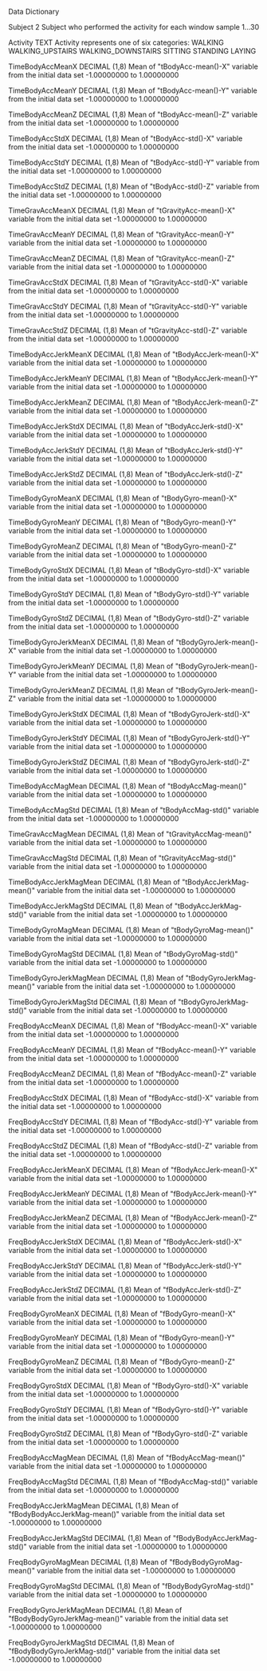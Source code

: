 Data Dictionary


Subject     2
Subject who performed the activity for each window sample
            1...30

Activity    TEXT
Activity represents one of six categories:
            WALKING
            WALKING_UPSTAIRS
            WALKING_DOWNSTAIRS
            SITTING
            STANDING
            LAYING

TimeBodyAccMeanX	DECIMAL (1,8)
	Mean of "tBodyAcc-mean()-X" variable from the initial data set
	-1.00000000 to 1.00000000
	
TimeBodyAccMeanY	DECIMAL (1,8)
	Mean of "tBodyAcc-mean()-Y" variable from the initial data set
	-1.00000000 to 1.00000000
	
TimeBodyAccMeanZ	DECIMAL (1,8)
	Mean of "tBodyAcc-mean()-Z" variable from the initial data set
	-1.00000000 to 1.00000000
	
TimeBodyAccStdX	DECIMAL (1,8)
	Mean of "tBodyAcc-std()-X" variable from the initial data set
	-1.00000000 to 1.00000000
	
TimeBodyAccStdY	DECIMAL (1,8)
	Mean of "tBodyAcc-std()-Y" variable from the initial data set
	-1.00000000 to 1.00000000
	
TimeBodyAccStdZ	DECIMAL (1,8)
	Mean of "tBodyAcc-std()-Z" variable from the initial data set
	-1.00000000 to 1.00000000
	
TimeGravAccMeanX	DECIMAL (1,8)
	Mean of "tGravityAcc-mean()-X" variable from the initial data set
	-1.00000000 to 1.00000000
	
TimeGravAccMeanY	DECIMAL (1,8)
	Mean of "tGravityAcc-mean()-Y" variable from the initial data set
	-1.00000000 to 1.00000000
	
TimeGravAccMeanZ	DECIMAL (1,8)
	Mean of "tGravityAcc-mean()-Z" variable from the initial data set
	-1.00000000 to 1.00000000
	
TimeGravAccStdX	DECIMAL (1,8)
	Mean of "tGravityAcc-std()-X" variable from the initial data set
	-1.00000000 to 1.00000000
	
TimeGravAccStdY	DECIMAL (1,8)
	Mean of "tGravityAcc-std()-Y" variable from the initial data set
	-1.00000000 to 1.00000000
	
TimeGravAccStdZ	DECIMAL (1,8)
	Mean of "tGravityAcc-std()-Z" variable from the initial data set
	-1.00000000 to 1.00000000
	
TimeBodyAccJerkMeanX	DECIMAL (1,8)
	Mean of "tBodyAccJerk-mean()-X" variable from the initial data set
	-1.00000000 to 1.00000000
	
TimeBodyAccJerkMeanY	DECIMAL (1,8)
	Mean of "tBodyAccJerk-mean()-Y" variable from the initial data set
	-1.00000000 to 1.00000000
	
TimeBodyAccJerkMeanZ	DECIMAL (1,8)
	Mean of "tBodyAccJerk-mean()-Z" variable from the initial data set
	-1.00000000 to 1.00000000
	
TimeBodyAccJerkStdX	DECIMAL (1,8)
	Mean of "tBodyAccJerk-std()-X" variable from the initial data set
	-1.00000000 to 1.00000000
	
TimeBodyAccJerkStdY	DECIMAL (1,8)
	Mean of "tBodyAccJerk-std()-Y" variable from the initial data set
	-1.00000000 to 1.00000000
	
TimeBodyAccJerkStdZ	DECIMAL (1,8)
	Mean of "tBodyAccJerk-std()-Z" variable from the initial data set
	-1.00000000 to 1.00000000
	
TimeBodyGyroMeanX	DECIMAL (1,8)
	Mean of "tBodyGyro-mean()-X" variable from the initial data set
	-1.00000000 to 1.00000000
	
TimeBodyGyroMeanY	DECIMAL (1,8)
	Mean of "tBodyGyro-mean()-Y" variable from the initial data set
	-1.00000000 to 1.00000000
	
TimeBodyGyroMeanZ	DECIMAL (1,8)
	Mean of "tBodyGyro-mean()-Z" variable from the initial data set
	-1.00000000 to 1.00000000
	
TimeBodyGyroStdX	DECIMAL (1,8)
	Mean of "tBodyGyro-std()-X" variable from the initial data set
	-1.00000000 to 1.00000000
	
TimeBodyGyroStdY	DECIMAL (1,8)
	Mean of "tBodyGyro-std()-Y" variable from the initial data set
	-1.00000000 to 1.00000000
	
TimeBodyGyroStdZ	DECIMAL (1,8)
	Mean of "tBodyGyro-std()-Z" variable from the initial data set
	-1.00000000 to 1.00000000
	
TimeBodyGyroJerkMeanX	DECIMAL (1,8)
	Mean of "tBodyGyroJerk-mean()-X" variable from the initial data set
	-1.00000000 to 1.00000000
	
TimeBodyGyroJerkMeanY	DECIMAL (1,8)
	Mean of "tBodyGyroJerk-mean()-Y" variable from the initial data set
	-1.00000000 to 1.00000000
	
TimeBodyGyroJerkMeanZ	DECIMAL (1,8)
	Mean of "tBodyGyroJerk-mean()-Z" variable from the initial data set
	-1.00000000 to 1.00000000
	
TimeBodyGyroJerkStdX	DECIMAL (1,8)
	Mean of "tBodyGyroJerk-std()-X" variable from the initial data set
	-1.00000000 to 1.00000000
	
TimeBodyGyroJerkStdY	DECIMAL (1,8)
	Mean of "tBodyGyroJerk-std()-Y" variable from the initial data set
	-1.00000000 to 1.00000000
	
TimeBodyGyroJerkStdZ	DECIMAL (1,8)
	Mean of "tBodyGyroJerk-std()-Z" variable from the initial data set
	-1.00000000 to 1.00000000
	
TimeBodyAccMagMean	DECIMAL (1,8)
	Mean of "tBodyAccMag-mean()" variable from the initial data set
	-1.00000000 to 1.00000000
	
TimeBodyAccMagStd	DECIMAL (1,8)
	Mean of "tBodyAccMag-std()" variable from the initial data set
	-1.00000000 to 1.00000000
	
TimeGravAccMagMean	DECIMAL (1,8)
	Mean of "tGravityAccMag-mean()" variable from the initial data set
	-1.00000000 to 1.00000000
	
TimeGravAccMagStd	DECIMAL (1,8)
	Mean of "tGravityAccMag-std()" variable from the initial data set
	-1.00000000 to 1.00000000
	
TimeBodyAccJerkMagMean	DECIMAL (1,8)
	Mean of "tBodyAccJerkMag-mean()" variable from the initial data set
	-1.00000000 to 1.00000000
	
TimeBodyAccJerkMagStd	DECIMAL (1,8)
	Mean of "tBodyAccJerkMag-std()" variable from the initial data set
	-1.00000000 to 1.00000000
	
TimeBodyGyroMagMean	DECIMAL (1,8)
	Mean of "tBodyGyroMag-mean()" variable from the initial data set
	-1.00000000 to 1.00000000
	
TimeBodyGyroMagStd	DECIMAL (1,8)
	Mean of "tBodyGyroMag-std()" variable from the initial data set
	-1.00000000 to 1.00000000
	
TimeBodyGyroJerkMagMean	DECIMAL (1,8)
	Mean of "tBodyGyroJerkMag-mean()" variable from the initial data set
	-1.00000000 to 1.00000000
	
TimeBodyGyroJerkMagStd	DECIMAL (1,8)
	Mean of "tBodyGyroJerkMag-std()" variable from the initial data set
	-1.00000000 to 1.00000000
	
FreqBodyAccMeanX	DECIMAL (1,8)
	Mean of "fBodyAcc-mean()-X" variable from the initial data set
	-1.00000000 to 1.00000000
	
FreqBodyAccMeanY	DECIMAL (1,8)
	Mean of "fBodyAcc-mean()-Y" variable from the initial data set
	-1.00000000 to 1.00000000
	
FreqBodyAccMeanZ	DECIMAL (1,8)
	Mean of "fBodyAcc-mean()-Z" variable from the initial data set
	-1.00000000 to 1.00000000
	
FreqBodyAccStdX	DECIMAL (1,8)
	Mean of "fBodyAcc-std()-X" variable from the initial data set
	-1.00000000 to 1.00000000
	
FreqBodyAccStdY	DECIMAL (1,8)
	Mean of "fBodyAcc-std()-Y" variable from the initial data set
	-1.00000000 to 1.00000000
	
FreqBodyAccStdZ	DECIMAL (1,8)
	Mean of "fBodyAcc-std()-Z" variable from the initial data set
	-1.00000000 to 1.00000000
	
FreqBodyAccJerkMeanX	DECIMAL (1,8)
	Mean of "fBodyAccJerk-mean()-X" variable from the initial data set
	-1.00000000 to 1.00000000
	
FreqBodyAccJerkMeanY	DECIMAL (1,8)
	Mean of "fBodyAccJerk-mean()-Y" variable from the initial data set
	-1.00000000 to 1.00000000
	
FreqBodyAccJerkMeanZ	DECIMAL (1,8)
	Mean of "fBodyAccJerk-mean()-Z" variable from the initial data set
	-1.00000000 to 1.00000000
	
FreqBodyAccJerkStdX	DECIMAL (1,8)
	Mean of "fBodyAccJerk-std()-X" variable from the initial data set
	-1.00000000 to 1.00000000
	
FreqBodyAccJerkStdY	DECIMAL (1,8)
	Mean of "fBodyAccJerk-std()-Y" variable from the initial data set
	-1.00000000 to 1.00000000
	
FreqBodyAccJerkStdZ	DECIMAL (1,8)
	Mean of "fBodyAccJerk-std()-Z" variable from the initial data set
	-1.00000000 to 1.00000000
	
FreqBodyGyroMeanX	DECIMAL (1,8)
	Mean of "fBodyGyro-mean()-X" variable from the initial data set
	-1.00000000 to 1.00000000
	
FreqBodyGyroMeanY	DECIMAL (1,8)
	Mean of "fBodyGyro-mean()-Y" variable from the initial data set
	-1.00000000 to 1.00000000
	
FreqBodyGyroMeanZ	DECIMAL (1,8)
	Mean of "fBodyGyro-mean()-Z" variable from the initial data set
	-1.00000000 to 1.00000000
	
FreqBodyGyroStdX	DECIMAL (1,8)
	Mean of "fBodyGyro-std()-X" variable from the initial data set
	-1.00000000 to 1.00000000
	
FreqBodyGyroStdY	DECIMAL (1,8)
	Mean of "fBodyGyro-std()-Y" variable from the initial data set
	-1.00000000 to 1.00000000
	
FreqBodyGyroStdZ	DECIMAL (1,8)
	Mean of "fBodyGyro-std()-Z" variable from the initial data set
	-1.00000000 to 1.00000000
	
FreqBodyAccMagMean	DECIMAL (1,8)
	Mean of "fBodyAccMag-mean()" variable from the initial data set
	-1.00000000 to 1.00000000
	
FreqBodyAccMagStd	DECIMAL (1,8)
	Mean of "fBodyAccMag-std()" variable from the initial data set
	-1.00000000 to 1.00000000
	
FreqBodyAccJerkMagMean	DECIMAL (1,8)
	Mean of "fBodyBodyAccJerkMag-mean()" variable from the initial data set
	-1.00000000 to 1.00000000
	
FreqBodyAccJerkMagStd	DECIMAL (1,8)
	Mean of "fBodyBodyAccJerkMag-std()" variable from the initial data set
	-1.00000000 to 1.00000000
	
FreqBodyGyroMagMean	DECIMAL (1,8)
	Mean of "fBodyBodyGyroMag-mean()" variable from the initial data set
	-1.00000000 to 1.00000000
	
FreqBodyGyroMagStd	DECIMAL (1,8)
	Mean of "fBodyBodyGyroMag-std()" variable from the initial data set
	-1.00000000 to 1.00000000
	
FreqBodyGyroJerkMagMean	DECIMAL (1,8)
	Mean of "fBodyBodyGyroJerkMag-mean()" variable from the initial data set
	-1.00000000 to 1.00000000
	
FreqBodyGyroJerkMagStd	DECIMAL (1,8)
	Mean of "fBodyBodyGyroJerkMag-std()" variable from the initial data set
	-1.00000000 to 1.00000000
